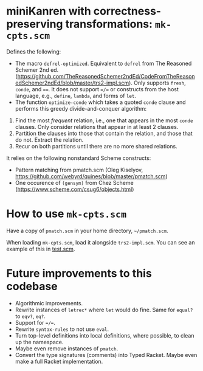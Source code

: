 # miniKanren with correctness-preserving transformations: `mk-cpts.scm`

Defines the following:
* The macro `defrel-optimized`. Equivalent to `defrel` from The Reasoned Schemer 2nd ed. (https://github.com/TheReasonedSchemer2ndEd/CodeFromTheReasonedSchemer2ndEd/blob/master/trs2-impl.scm). Only supports `fresh`, `conde`, and `==`. It does not support `=/=` or constructs from the host language, e.g., `define`, `lambda`, and forms of `let`.
* The function `optimize-conde` which takes a quoted `conde` clause and performs this greedy divide-and-conquer algorithm:
1. Find the most *frequent* relation, i.e., one that appears in the most `conde` clauses. Only consider relations that appear in at least 2 clauses.
2. Partition the clauses into those that contain the relation, and those that do not. Extract the relation.
3. Recur on both partitions until there are no more shared relations.

It relies on the following nonstandard Scheme constructs:
* Pattern matching from pmatch.scm (Oleg Kiselyov, https://github.com/webyrd/quines/blob/master/pmatch.scm)
* One occurence of `(gensym)` from Chez Scheme (https://www.scheme.com/csug6/objects.html)

# How to use `mk-cpts.scm`
Have a copy of `pmatch.scm` in your home directory, `~/pmatch.scm`.

When loading `mk-cpts.scm`, load it alongside `trs2-impl.scm`. You can see an example of this in [test.scm](test.scm).

# Future improvements to this codebase
* Algorithmic improvements.
* Rewrite instances of `letrec*` where `let` would do fine. Same for `equal?` to `eqv?`, `eq?`.
* Support for `=/=`.
* Rewrite `syntax-rules` to not use `eval`.
* Turn top-level definitions into local definitions, where possible, to clean up the namespace.
* Maybe even remove instances of `pmatch`.
* Convert the type signatures (comments) into Typed Racket. Maybe even make a full Racket implementation.